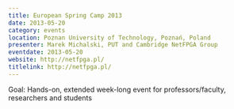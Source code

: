 ```yaml
---
title: European Spring Camp 2013
date: 2013-05-20
category: events
location: Poznan University of Technology, Poznań, Poland
presenter: Marek Michalski, PUT and Cambridge NetFPGA Group
eventdate: 2013-05-20
website: http://netfpga.pl/
titlelink: http://netfpga.pl/
---
```


Goal: Hands-on, extended week-long event for professors/faculty, researchers and students
